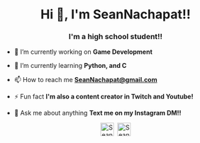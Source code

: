 <link rel="stylesheet" href="devicon.min.css">

<h1 align="center">Hi 👋, I'm SeanNachapat!!</h1>
<h3 align="center">I'm a high school student!!</h3>

- 🔭 I’m currently working on **Game Development**

- 🌱 I’m currently learning **Python, and C**

- 📫 How to reach me **SeanNachapat@gmail.com**

- ⚡ Fun fact **I'm also a content creator in Twitch and Youtube!**

- 💬 Ask me about anything **Text me on my Instagram DM!!**

<p align="center">
<a href="https://twitter.com/Seanst_" target="blank"><img align="center" src="https://cdn.jsdelivr.net/npm/simple-icons@3.0.1/icons/twitter.svg" alt="SeanNachapat" height="30" width="30" /></a>&nbsp
<a href="https://www.instagram.com/seanst._/" target="blank"><img align="center" src="https://cdn.jsdelivr.net/npm/simple-icons@3.0.1/icons/instagram.svg" alt="SeanNachapat" height="30" width="30" /></a>
</p>

<!--
**SeanNachapat/SeanNachapat** is a ✨ _special_ ✨ repository because its `README.md` (this file) appears on your GitHub profile.

Here are some ideas to get you started:

- 🔭 I’m currently working on ...
- 🌱 I’m currently learning ...
- 👯 I’m looking to collaborate on ...
- 🤔 I’m looking for help with ...
- 💬 Ask me about ...
- 📫 How to reach me: ...
- 😄 Pronouns: ...
- ⚡ Fun fact: ...
-->
